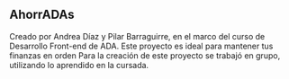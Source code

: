 AhorrADAs 
-
Creado por Andrea Díaz y Pilar Barraguirre, en el marco del curso de Desarrollo Front-end de ADA.
Este proyecto es ideal para mantener tus finanzas en orden
Para la creación de este proyecto se trabajó en grupo, utilizando lo aprendido en la cursada.
